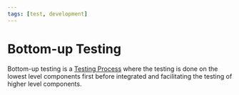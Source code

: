```yaml
---
tags: [test, development]
---
```


# Bottom-up Testing

Bottom-up testing is a [Testing Process](202304091714.md) where the testing is
done on the lowest level components first before integrated and facilitating the
testing of higher level components.
